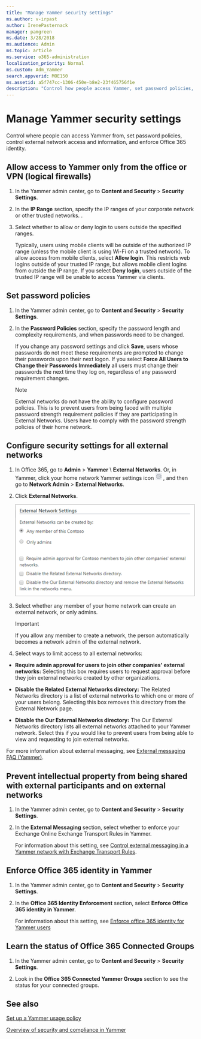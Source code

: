 ```yaml
---
title: "Manage Yammer security settings"
ms.author: v-irpast
author: IrenePasternack
manager: pamgreen
ms.date: 3/28/2018
ms.audience: Admin
ms.topic: article
ms.service: o365-administration
localization_priority: Normal
ms.custom: Adm_Yammer
search.appverid: MOE150
ms.assetid: a5f747cc-1306-450e-b8e2-23f465756f1e
description: "Control how people access Yammer, set password policies, control who can create external networks, and enforce Office 365 identity."
---
```


# Manage Yammer security settings

Control where people can access Yammer from, set password policies, control external network access and information, and enforce Office 365 identity.
  
## Allow access to Yammer only from the office or VPN (logical firewalls)
<a name="LogicalFirewalls"> </a>

1. In the Yammer admin center, go to **Content and Security** \> **Security Settings**.
    
2. In the **IP Range** section, specify the IP ranges of your corporate network or other trusted networks. . 
    
3. Select whether to allow or deny login to users outside the specified ranges.
    
    Typically, users using mobile clients will be outside of the authorized IP range (unless the mobile client is using Wi-Fi on a trusted network). To allow access from mobile clients, select **Allow login**. This restricts web logins outside of your trusted IP range, but allows mobile client logins from outside the IP range. If you select **Deny login**, users outside of the trusted IP range will be unable to access Yammer via clients.
    
## Set password policies
<a name="SecuritySettings"> </a>

1. In the Yammer admin center, go to **Content and Security** \> **Security Settings**.
    
2. In the **Password Policies** section, specify the password length and complexity requirements, and when passwords need to be changed. 
    
    If you change any password settings and click **Save**, users whose passwords do not meet these requirements are prompted to change their passwords upon their next logon. If you select **Force All Users to Change their Passwords Immediately** all users must change their passwords the next time they log on, regardless of any password requirement changes. 
    
    > [!NOTE]
    > External networks do not have the ability to configure password policies. This is to prevent users from being faced with multiple password strength requirement policies if they are participating in External Networks. Users have to comply with the password strength policies of their home network. 
  
## Configure security settings for all external networks
<a name="ExternalNetworksSecurity"> </a>

1. In Office 365, go to **Admin** \> **Yammer** \ **External Networks**. Or, in Yammer, click your home network Yammer settings icon ![Yammer settings icon](../media/9704ce70-56ce-43f7-96c6-f253b0413d40.png) , and then go to **Network Admin** \> **External Networks**.
    
2. Click **External Networks**.
    
    ![List of available external network settings](../media/151056e3-3843-4dd5-8c2c-044b340ecb5b.png)
  
3. Select whether any member of your home network can create an external network, or only admins. 
    
    > [!IMPORTANT]
    > If you allow any member to create a network, the person automatically becomes a network admin of the external network. 
  
4. Select ways to limit access to all external networks:
    
  - **Require admin approval for users to join other companies' external networks:** Selecting this box requires users to request approval before they join external networks created by other organizations. 
    
  - **Disable the Related External Networks directory:** The Related Networks directory is a list of external networks to which one or more of your users belong. Selecting this box removes this directory from the External Network page. 
    
  - **Disable the Our External Networks directory:** The Our External Networks directory lists all external networks attached to your Yammer network. Select this if you would like to prevent users from being able to view and requesting to join external networks. 
    
For more information about external messaging, see [External messaging FAQ (Yammer)](../work-with-external-users/external-messaging-faq.md).
  
## Prevent intellectual property from being shared with external participants and on external networks
<a name="ExternalNetworksSecurity"> </a>

1. In the Yammer admin center, go to **Content and Security** \> **Security Settings**.
    
2. In the **External Messaging** section, select whether to enforce your Exchange Online Exchange Transport Rules in Yammer. 
    
    For information about this setting, see [Control external messaging in a Yammer network with Exchange Transport Rules](../work-with-external-users/control-external-messaging-with-exchange.md).
    
## Enforce Office 365 identity in Yammer
<a name="ExternalNetworksSecurity"> </a>

1. In the Yammer admin center, go to **Content and Security** \> **Security Settings**.
    
2. In the **Office 365 Identity Enforcement** section, select **Enforce Office 365 identity in Yammer**.
    
    For information about this setting, see [Enforce office 365 identity for Yammer users](../configure-your-yammer-network/enforce-office-365-identity.md)
    
## Learn the status of Office 365 Connected Groups
<a name="ExternalNetworksSecurity"> </a>

1. In the Yammer admin center, go to **Content and Security** \> **Security Settings**.
    
2. Look in the **Office 365 Connected Yammer Groups** section to see the status for your connected groups. 
    
## See also
<a name="ExternalNetworksSecurity"> </a>

[Set up a Yammer usage policy](set-up-a-usage-policy.md)
  
[Overview of security and compliance in Yammer](security-and-compliance.md)

